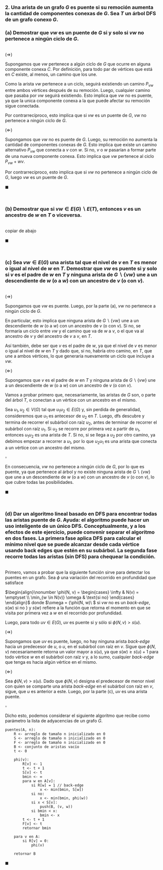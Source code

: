 ### 2. Una arista de un grafo $G$ es puente si su remoción aumenta la cantidad de componentes conexas de $G$. Sea $T$ un árbol DFS de un grafo conexo $G$.

### (a) Demostrar que $vw$ es un puente de $G$ si y solo si $vw$ no pertenece a ningún ciclo de $G$.

\
$(\Longrightarrow)$

Supongamos que $vw$ pertenece a algún ciclo de $G$ que ocurre en alguna componente conexa $C$. Por definición, para todo par de vértices que está en $C$ existe, al menos, un camino que los une. 

Como la arista $vw$ pertenece a un ciclo, seguirá existiendo un camino $P_{vw}$ entre ambos vértices después de su remoción. Luego, cualquier camino que pasaba por $vw$ seguirá existiendo. Esto implica que $vw$ no es puente, ya que la unica componente conexa a la que puede afectar su remoción sigue conectada.

Por contrarrecíproco, esto implica que si $vw$ es un puente de $G$, $vw$ no pertenece a ningún ciclo de $G$.

$(\Longleftarrow)$

Supongamos que $vw$ no es puente de $G$. Luego, su remoción no aumenta la cantidad de componentes conexas de $G$. Esto implica que existe un camino alternativo $P_{vw}$ que conecta a $v$ con $w$. Si no, $v$ o $w$ pasarían a formar parte de una nueva componente conexa. Esto implica que $vw$ pertenece al ciclo $P_{vw} + wv$.

Por contrarrecíproco, esto implica que si $vw$ no pertenece a ningún ciclo de $G$, luego $vw$ es un puente de $G$.

$\blacksquare$


<br>

### (b) Demostrar que si $vw \in E(G) \backslash E(T)$, entonces $v$ es un ancestro de $w$ en $T$ o viceversa.

\
copiar de abajo

$\blacksquare$


<br>

### (c) Sea $vw \in E(G)$ una arista tal que el nivel de $v$ en $T$ es menor o igual al nivel de $w$ en $T$. Demostrar que $vw$ es puente si y solo si $v$ es el padre de $w$ en $T$ y ninguna arista de $G \backslash \{vw\}$ une a un descendiente de $w$ (o a $w$) con un ancestro de $v$ (o con $v$).

\
$(\Longrightarrow)$

Supongamos que $vw$ es puente. Luego, por la parte (a), $vw$ no pertenece a ningún ciclo de $G$. 

En particular, esto implica que ninguna arista de $G\backslash\{vw\}$ une a un descendiente de $w$ (o a $w$) con un ancestro de $v$ (o con $v$). Si no, se formaría un ciclo entre $vw$ y el camino que va de $w$ a $v$, o el que va al ancestro de $v$ y del ancestro de $v$ a $v$, en $T$. 

Así también, debe ser que $v$ es el padre de $w$, ya que el nivel de $v$ es menor o igual al nivel de $w$ en $T$ y dado que, si no, habría otro camino, en $T$, que une a ambos vértices, lo que generaría nuevamente un ciclo que incluye a $vw$.

$(\Longleftarrow)$

Supongamos que $v$ es el padre de $w$ en $T$ y ninguna arista de $G \backslash \{vw\}$ une a un descendiente de $w$ (o a $w$) con un ancestro de $v$ (o con $v$).

Vamos a probar primero que, necesariamente, las aristas de $G$ son, o parte del árbol $T$, o conectan a un vértice con un ancestro en el mismo. 

Sea $u_1, u_2 \in V(G)$ tal que $u_1u_2 \in E(G)$ y, sin perdida de generalidad, consideremos que $u_1$ es antecesor de $u_2$ en $T$. Luego, dfs descubre y termina de recorrer el subárbol con raíz $u_2$, antes de terminar de recorrer el subárbol con raíz $u_1$. Si $u_2$ se recorre por primera vez a partir de $u_1$, entonces $u_1u_2$ es una arista de $T$. Si no, si se llega a $u_2$ por otro camino, ya debimos empezar a recorrer a $u_1$, por lo que $u_2u_1$ es una arista que conecta a un vértice con un ancestro del mismo.

$\square$

En consecuencia, $vw$ no pertenece a ningún ciclo de $G$, por lo que es puente, ya que pertenece al árbol y no existe ninguna arista de $G \backslash \{vw\}$ que une a un descendiente de $w$ (o a $w$) con un ancestro de $v$ (o con $v$), lo que cubre todas las posibilidades.

$\blacksquare$


<br>

### (d) Dar un algoritmo lineal basado en DFS para encontrar todas las aristas puente de $G$. Ayuda: el algoritmo puede hacer un uso inteligente de un único DFS. Conceptualmente, y a los efectos de este ejercicio, puede convenir separar el algoritmo en dos fases. La primera fase aplica DFS para calcular el mínimo nivel que se puede alcanzar desde cada vértice usando back edges que estén en su subárbol. La segunda fase recorre todas las aristas (sin DFS) para chequear la condición.

\
Primero, vamos a probar que la siguiente función sirve para detectar los puentes en un grafo. Sea $\phi$ una variación del recorrido en profundidad que satisface

$\begin{align}\nonumber
    \phi(N, v) = 
        \begin{cases}
            \infty & N(v) = \emptyset \\
            \min_{w \in N(v)} \omega & \text{si no}
        \end{cases}
\end{align}$
donde $\omega = \{\phi(N, w)\ $ si $vw$ no es un *back-edge*, $s(w)$ si no $\}$ y $s(w)$ refiere a la función que retorna el momento en que se visita por primera vez a $w$ en el recorrido por profundidad.

Luego, para todo $uv \in E(G)$, $uv$ es puente si y sólo si $\phi(N, v) > s(u)$.

$(\Longrightarrow)$

Supongamos que $uv$ es puente, luego, no hay ninguna arista *back-edge* hacia un predecesor de $u$, o $u$, en el subárbol con raíz en $v$. Sigue que $\phi(N, v)$ necesariamente retorna un valor mayor a $s(u)$, ya que $s(w) \geq s(u) + 1$ para todo vértice $w$ en el subárbol con raíz $v$ y, a lo sumo, cualquier *back-edge* que tenga es hacia algún vértice en el mismo. 

$(\Longleftarrow)$

Sea $\phi(N, v) > s(u)$. Dado que $\phi(N, v)$ designa el predecesor de menor nivel con quien se comparte una arista *back-edge* en el subárbol con raíz en $v$, sigue, que $u$ es anterior a este. Luego, por la parte (c), $uv$ es una arista puente.

$\square$

Dicho esto, podemos considerar el siguiente algoritmo que recibe como parámetro la lista de adyacencias de un grafo $G$.

```
puentes(A, n):
    R <- arreglo de tamaño n inicializado en 0
    S <- arreglo de tamaño n inicializado en 0
    F <- arreglo de tamaño n inicializado en 0
    B <- conjunto de aristas vacío
    t <- 0

    phi(v):
        R[v] <- 1
        t <- t + 1
        S[v] <- t
        bmin <- ∞
        para w en A[v]:
            si R[w] = 1 // back-edge
                x <- min(bmin, S[w])
            si no:
                x <- min(bmin, phi(w))
            si x < S[v]:
                push(B, (v, w))
            si bmin < x:
                bmin <- x 
        t <- t + 1
        F[v] <- t
        retornar bmin

    para v en A:
        si R[v] = 0:
            phi(v)

    retornar B
```

$\blacksquare$
